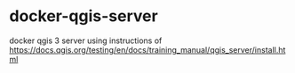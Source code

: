 # docker-qgis-server

docker qgis 3 server using instructions of https://docs.qgis.org/testing/en/docs/training_manual/qgis_server/install.html